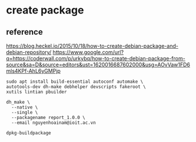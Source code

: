# create package

## reference
https://blog.heckel.io/2015/10/18/how-to-create-debian-package-and-debian-repository/
https://www.google.com/url?q=https://coderwall.com/p/urkybq/how-to-create-debian-package-from-source&sa=D&source=editors&ust=1620016687602000&usg=AOvVaw1FD6mls4KPf-AhL6yGMPjp

```
sudo apt install build-essential autoconf automake \
autotools-dev dh-make debhelper devscripts fakeroot \
xutils lintian pbuilder
```


```
dh_make \
  --native \
  --single \
  --packagename report_1.0.0 \
  --email nguyenhoainam@ioit.ac.vn
```

```
dpkg-buildpackage
```
